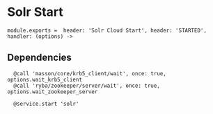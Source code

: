 
# Solr Start

    module.exports =  header: 'Solr Cloud Start', header: 'STARTED', handler: (options) ->

## Dependencies

      @call 'masson/core/krb5_client/wait', once: true, options.wait_krb5_client
      @call 'ryba/zookeeper/server/wait', once: true, options.wait_zookeeper_server

      @service.start 'solr'
